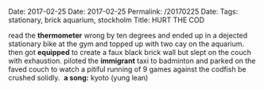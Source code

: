 Date: 2017-02-25
Date: 2017-02-25
Permalink: /20170225
Date: 
Tags: stationary, brick aquarium, stockholm
Title: HURT THE COD  
  
read the **thermometer** wrong by ten degrees and ended up in a dejected stationary bike at the gym and topped up with two cay on the aquarium. then got **equipped** to create a faux black brick wall but slept on the couch with exhaustion. piloted the **immigrant** taxi to badminton and parked on the faved couch to watch a pitiful running of 9 games against the codfish be crushed solidly.  
**a song:** kyoto (yung lean)  
